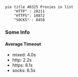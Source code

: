 
```mermaid
pie title 40325 Proxies in list
    "HTTP" : 28211
    "HTTPS": 10872
    "SOCKS" : 8458
```

### Some Info
#### Average Timeout

- mixed: 4.0s
- http: 2.2s
- https: 8.1s
- socks: 6.5s